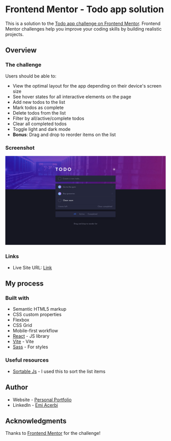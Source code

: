 # Frontend Mentor - Todo app solution

This is a solution to the [Todo app challenge on Frontend Mentor](https://www.frontendmentor.io/challenges/todo-app-Su1_KokOW). Frontend Mentor challenges help you improve your coding skills by building realistic projects. 

## Overview

### The challenge

Users should be able to:

- View the optimal layout for the app depending on their device's screen size
- See hover states for all interactive elements on the page
- Add new todos to the list
- Mark todos as complete
- Delete todos from the list
- Filter by all/active/complete todos
- Clear all completed todos
- Toggle light and dark mode
- **Bonus**: Drag and drop to reorder items on the list

### Screenshot

![](./src/assets/screenshot.png)

### Links

- Live Site URL: [Link]([https://your-live-site-url.com](https://todo-list-nine-psi.vercel.app/))

## My process

### Built with

- Semantic HTML5 markup
- CSS custom properties
- Flexbox
- CSS Grid
- Mobile-first workflow
- [React](https://reactjs.org/) - JS library
- [Vite](https://vitejs.dev/) - Vite
- [Sass](https://sass-lang.com/) - For styles

### Useful resources

- [Sortable Js](https://github.com/SortableJS/react-sortablejs) - I used this to sort the list items

## Author

- Website - [Personal Portfolio](https://www.your-site.com)
- LinkedIn - [Emi Acerbi](https://www.linkedin.com/in/emiliano-acerbi-7a7141235/)

## Acknowledgments

Thanks to [Frontend Mentor](fontendmentor.io) for the challenge!
